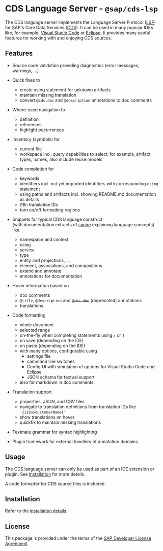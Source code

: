 # CDS Language Server - ```@sap/cds-lsp```

The CDS language server implements the Language Server Protocol ([LSP](https://github.com/Microsoft/language-server-protocol))
for SAP's Core Data Services ([CDS](https://cap.cloud.sap/docs/cds/cdl)).
It can be used in many popular IDEs like, for example, [Visual Studio Code](https://cap.cloud.sap/docs/get-started/tools#vscode)
or [Eclipse](https://cap.cloud.sap/docs/get-started/tools#eclipse).
It provides many useful features for working with and enjoying CDS sources.

## Features

- Source code validation providing diagnostics (error messages, warnings, ...)

- Quick fixes to
    - create using statement for unknown artifacts
    - maintain missing translation
    - convert `@cds.doc` and `@description` annotations to doc comments

- Where-used navigation to
    - definition
    - references
    - highlight occurrences

- Inventory (symbols) for
    - current file
    - workspace incl. query capabilities to select, for example, artifact types, names, also include reuse models

- Code completion for
    - keywords
    - identifiers incl. not yet imported identifiers with corresponding `using` statement
    - using paths and artifacts incl. showing README.md documentation as details
    - i18n translation IDs
    - turn on/off formatting regions

- Snippets for typical CDS language construct<br/> (with documentation extracts of [capire](https://cap.cloud.sap/docs/cds/cdl) explaining language concepts)<br/> like
    - namespace and context
    - using
    - service
    - type
    - entity and projections, ...
    - element, associations, and compositions
    - extend and annotate
    - annotations for documentation

- Hover information based on
    - doc comments
    - `@title`, `@description` and ~~`@cds.doc`~~ (deprecated) annotations
    - translations

- Code formatting
    - whole document
    - selected range
    - on-the-fly when completing statements using ```;``` or ```}```
    - on save (depending on the IDE)
    - on paste (depending on the IDE)
    - with many options, configurable using
        - settings file
        - command line switches
        - Config UI with simulation of options for Visual Studio Code and Eclipse
        - JSON schema for textual support
    - also for markdown in doc comments

- Translation support
    - properties, JSON, and CSV files
    - navigate to translation definitions from translation IDs like ```'{i18n>customerName}'```
    - show translations on hover
    - quickfix to maintain missing translations

- Textmate grammar for syntax highlighting

- Plugin framework for external handlers of annotation domains

## Usage

The CDS language server can only be used as part of an IDE extension or plugin. See [Installation](#installation) for more details.

A code formatter for CDS source files is included.

## Installation

Refer to the [installation details](./INSTALLATION.md).

## License
This package is provided under the terms of the [SAP Developer License Agreement](https://tools.hana.ondemand.com/developer-license-3_1.txt).
